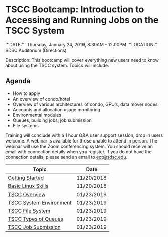 # TSCC Bootcamp: Introduction to Accessing and Running Jobs on the TSCC System
'''DATE:'''      Thursday, January 24, 2019, 8:30AM - 12:00PM
'''LOCATION:'''  SDSC Auditorium (Directions)

Description: This bootcamp will cover everything new users need to know about using the TSCC system. Topics will include:

## Agenda
* How to apply
* An overview of condo/hotel
* Overview of various architectures of condo, GPU’s, data mover nodes
* Accounts and allocation usage monitoring
* Environmental modules
* Queues, building jobs, job submission
* File systems

Training will conclude with a 1 hour Q&A user support session, drop in users welcome. A webinar is available for those unable to attend in person. The webinar will use the Zoom conferencing system. You should receive an email with connection details when you register. If you do not have the connection details, please send an email to eot@sdsc.edu.

| Topic|Date|
|---|---|
| [Getting Started](getting_started) | 11/20/2018 |
| [Basic Linux Skills](basic_linux_skills) | 11/20/2018 |
| [TSCC Overview](tscc_overview) | 01/23/2019 |
| [TSCC System Environment](tscc_environment) | 01/23/2019 |
| [TSCC File System](tscc_file_system) | 01/23/2019 |
| [TSCC Types of Queues](tscc_queue_types) | 01/23/2019 |
| [TSCC Job Submission](tscc_job_submission) | 01/23/2019 |
